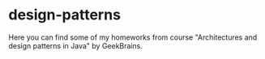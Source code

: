 # design-patterns

Here you can find some of my homeworks from course "Architectures and design patterns in Java" by GeekBrains.